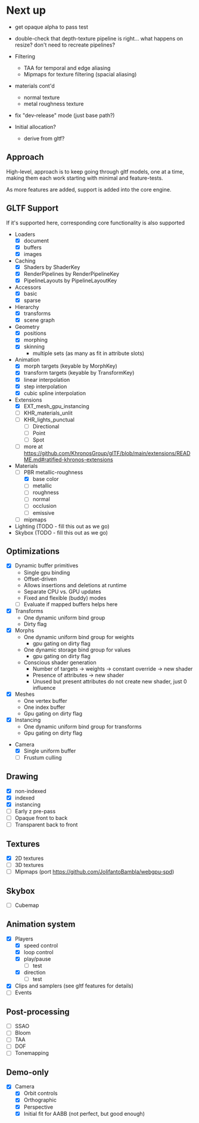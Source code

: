 # Next up

- get opaque alpha to pass test

- double-check that depth-texture pipeline is right... what happens on resize? don't need to recreate pipelines?

- Filtering
    - TAA for temporal and edge aliasing
    - Mipmaps for texture filtering (spacial aliasing)

- materials cont'd
    - normal texture
    - metal roughness texture

- fix "dev-release" mode (just base path?)

- Initial allocation?
    - derive from gltf?

## Approach 

High-level, approach is to keep going through gltf models, one at a time, making them each work starting with minimal and feature-tests.

As more features are added, support is added into the core engine.

## GLTF Support 

If it's supported here, corresponding core functionality is also supported

- Loaders
    - [x] document 
    - [x] buffers 
    - [x] images
- Caching
    - [x] Shaders by ShaderKey
    - [x] RenderPipelines by RenderPipelineKey
    - [x] PipelineLayouts by PipelineLayoutKey 
- Accessors
    - [x] basic 
    - [x] sparse
- Hierarchy
    - [x] transforms
    - [x] scene graph
- Geometry
    - [x] positions
    - [x] morphing
    - [x] skinning
        - multiple sets (as many as fit in attribute slots)
- Animation
    - [x] morph targets (keyable by MorphKey)
    - [x] transform targets (keyable by TransformKey)
    - [x] linear interpolation
    - [x] step interpolation
    - [x] cubic spline interpolation
- Extensions
    - [x] EXT_mesh_gpu_instancing
    - [ ] KHR_materials_unlit
    - [ ] KHR_lights_punctual
        - [ ] Directional
        - [ ] Point
        - [ ] Spot
    - [ ]  more at https://github.com/KhronosGroup/glTF/blob/main/extensions/README.md#ratified-khronos-extensions 
- Materials
    - [ ] PBR metallic-roughness
        - [x] base color
        - [ ] metallic
        - [ ] roughness
        - [ ] normal
        - [ ] occlusion
        - [ ] emissive
    - [ ] mipmaps
- Lighting (TODO - fill this out as we go)
- Skybox (TODO - fill this out as we go)

## Optimizations

- [x] Dynamic buffer primitives
    - Single gpu binding
    - Offset-driven
    - Allows insertions and deletions at runtime
    - Separate CPU vs. GPU updates
    - Fixed and flexible (buddy) modes
    - [ ] Evaluate if mapped buffers helps here
- [x] Transforms
    - One dynamic uniform bind group
    - Dirty flag
- [x] Morphs
    - One dynamic uniform bind group for weights
        - gpu gating on dirty flag
    - One dynamic storage bind group for values
        - gpu gating on dirty flag
    - Conscious shader generation
        - Number of targets -> weights -> constant override -> new shader
        - Presence of attributes -> new shader
        - Unused but present attributes do not create new shader, just 0 influence
- [x] Meshes
    - One vertex buffer
    - One index buffer
    - Gpu gating on dirty flag
- [x] Instancing
    - One dynamic uniform bind group for transforms
    - Gpu gating on dirty flag
- Camera
    - [x] Single uniform buffer 
    - [ ] Frustum culling

## Drawing
- [x] non-indexed
- [x] indexed
- [x] instancing
- [ ] Early z pre-pass
- [ ] Opaque front to back
- [ ] Transparent back to front

## Textures
- [x] 2D textures
- [ ] 3D textures
- [ ] Mipmaps (port https://github.com/JolifantoBambla/webgpu-spd)

## Skybox
- [ ] Cubemap

## Animation system 
- [x] Players
    - [x] speed control
    - [x] loop control
    - [x] play/pause
        - [ ] test 
    - [x] direction 
        - [ ] test 
- [x] Clips and samplers (see gltf features for details)
- [ ] Events

## Post-processing
- [ ] SSAO
- [ ] Bloom
- [ ] TAA 
- [ ] DOF
- [ ] Tonemapping

## Demo-only

- [x] Camera
    - [x] Orbit controls 
    - [x] Orthographic
    - [x] Perspective
    - [x] Initial fit for AABB (not perfect, but good enough) 
